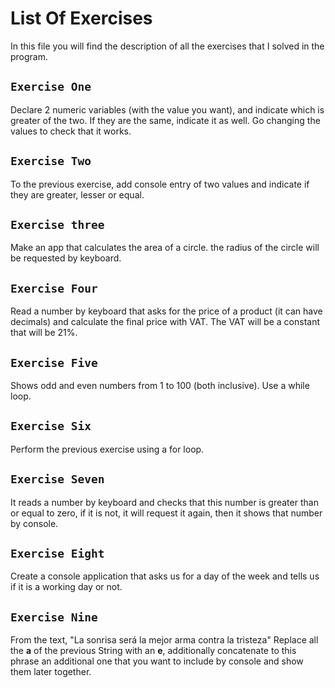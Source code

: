 # List Of Exercises

In this file you will find the description of all the exercises that I solved in the program.

## `Exercise One`

Declare 2 numeric variables (with the value you want), and indicate which is greater of the two. If they are the same, indicate it as well. Go changing the values to check that it works.

## `Exercise Two`

To the previous exercise, add console entry of two values and indicate if they are greater, lesser or equal.

## `Exercise three`

Make an app that calculates the area of a circle. the radius of the circle will be requested by keyboard.

## `Exercise Four`

Read a number by keyboard that asks for the price of a product (it can have decimals) and calculate the final price with VAT. The VAT will be a constant that will be 21%.

## `Exercise Five`

Shows odd and even numbers from 1 to 100 (both inclusive). Use a while loop.

## `Exercise Six`

Perform the previous exercise using a for loop.

## `Exercise Seven`

It reads a number by keyboard and checks that this number is greater than or equal to zero, if it is not, it will request it again, then it shows that number by console.

## `Exercise Eight`

Create a console application that asks us for a day of the week and tells us if it is a working day or not.

## `Exercise Nine`

From the text, "La sonrisa será la mejor arma contra la tristeza" Replace all the **a** of the previous String with an **e**, additionally concatenate to this phrase an additional one that you want to include by console and show them later together.
